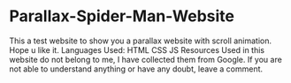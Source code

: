 # Parallax-Spider-Man-Website
This a test website to show you a parallax website with scroll animation. Hope u like it. 
Languages Used: HTML CSS JS
Resources Used in this website do not belong to me, I have collected them from Google. If you are not able to understand anything or have any doubt, leave a comment.
